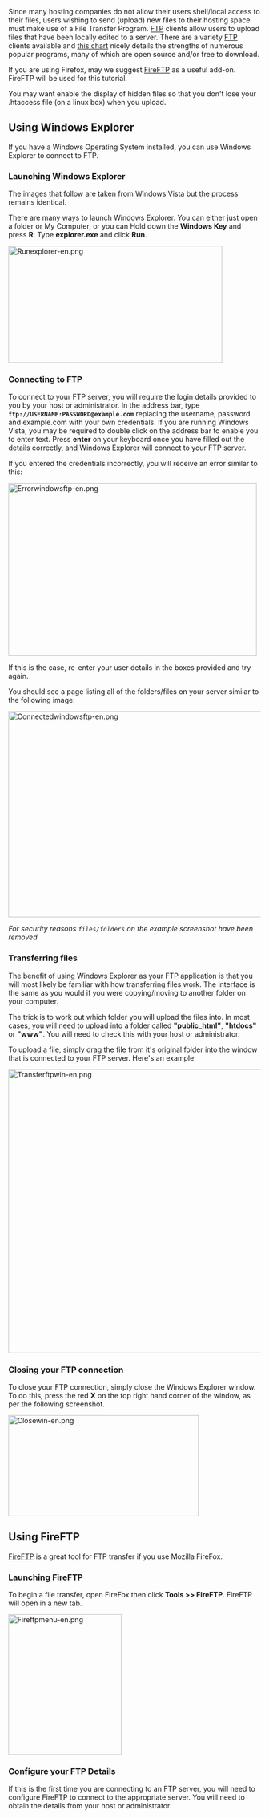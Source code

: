 <!-- Filename: Using_an_FTP_client_to_upload_files / Display title: Using an FTP client to upload files -->

Since many hosting companies do not allow their users shell/local access
to their files, users wishing to send (upload) new files to their
hosting space must make use of a File Transfer Program.
<a href="https://en.wikipedia.org/wiki/FTP_client" class="extiw"
title="wikipedia:FTP client">FTP</a> clients allow users to upload files
that have been locally edited to a server. There are a variety
<a href="https://en.wikipedia.org/wiki/FTP_client" class="extiw"
title="wikipedia:FTP client">FTP</a> clients available and
<a href="https://en.wikipedia.org/wiki/Comparison_of_FTP_clients"
class="extiw" title="wikipedia:Comparison of FTP clients">this chart</a>
nicely details the strengths of numerous popular programs, many of which
are open source and/or free to download.

If you are using Firefox, may we suggest
<a href="http://fireftp.mozdev.org/" class="external text"
target="_blank" rel="nofollow noreferrer noopener">FireFTP</a> as a
useful add-on. FireFTP will be used for this tutorial.

You may want enable the display of hidden files so that you don't lose
your .htaccess file (on a linux box) when you upload.

## Using Windows Explorer

If you have a Windows Operating System installed, you can use Windows
Explorer to connect to FTP.

### Launching Windows Explorer

The images that follow are taken from Windows Vista but the process
remains identical.

There are many ways to launch Windows Explorer. You can either just open
a folder or My Computer, or you can Hold down the **Windows Key** and
press **R**. Type **explorer.exe** and click **Run**.

<img src="https://docs.joomla.org/images/f/f2/Runexplorer-en.png"
decoding="async" data-file-width="427" data-file-height="233"
width="427" height="233" alt="Runexplorer-en.png" />

### Connecting to FTP

To connect to your FTP server, you will require the login details
provided to you by your host or administrator. In the address bar, type
**`ftp://USERNAME:PASSWORD@example.com`** replacing the username,
password and example.com with your own credentials. If you are running
Windows Vista, you may be required to double click on the address bar to
enable you to enter text. Press **enter** on your keyboard once you have
filled out the details correctly, and Windows Explorer will connect to
your FTP server.

If you entered the credentials incorrectly, you will receive an error
similar to this:

<img src="https://docs.joomla.org/images/2/2a/Errorwindowsftp-en.png"
decoding="async" data-file-width="496" data-file-height="345"
width="496" height="345" alt="Errorwindowsftp-en.png" />

If this is the case, re-enter your user details in the boxes provided
and try again.

You should see a page listing all of the folders/files on your server
similar to the following image:

<img
src="https://docs.joomla.org/images/a/ab/Connectedwindowsftp-en.png"
decoding="async" data-file-width="680" data-file-height="411"
width="680" height="411" alt="Connectedwindowsftp-en.png" />

*For security reasons `files/folders` on the example screenshot have
been removed*

### Transferring files

The benefit of using Windows Explorer as your FTP application is that
you will most likely be familiar with how transferring files work. The
interface is the same as you would if you were copying/moving to another
folder on your computer.

The trick is to work out which folder you will upload the files into. In
most cases, you will need to upload into a folder called
**"public_html"**, **"htdocs"** or **"www"**. You will need to check
this with your host or administrator.

To upload a file, simply drag the file from it's original folder into
the window that is connected to your FTP server. Here's an example:

<img src="https://docs.joomla.org/images/0/07/Transferftpwin-en.png"
decoding="async" data-file-width="1069" data-file-height="566"
width="1069" height="566" alt="Transferftpwin-en.png" />

### Closing your FTP connection

To close your FTP connection, simply close the Windows Explorer window.
To do this, press the red **X** on the top right hand corner of the
window, as per the following screenshot.

<img src="https://docs.joomla.org/images/8/86/Closewin-en.png"
decoding="async" data-file-width="380" data-file-height="201"
width="380" height="201" alt="Closewin-en.png" />

## Using FireFTP

<a href="http://fireftp.mozdev.org/" class="external text"
target="_blank" rel="nofollow noreferrer noopener">FireFTP</a> is a
great tool for FTP transfer if you use Mozilla FireFox.

### Launching FireFTP

To begin a file transfer, open FireFox then click **Tools \>\>
FireFTP**. FireFTP will open in a new tab.

<img src="https://docs.joomla.org/images/8/8d/Fireftpmenu-en.png"
decoding="async" data-file-width="226" data-file-height="280"
width="226" height="280" alt="Fireftpmenu-en.png" />

### Configure your FTP Details

If this is the first time you are connecting to an FTP server, you will
need to configure FireFTP to connect to the appropriate server. You will
need to obtain the details from your host or administrator.
